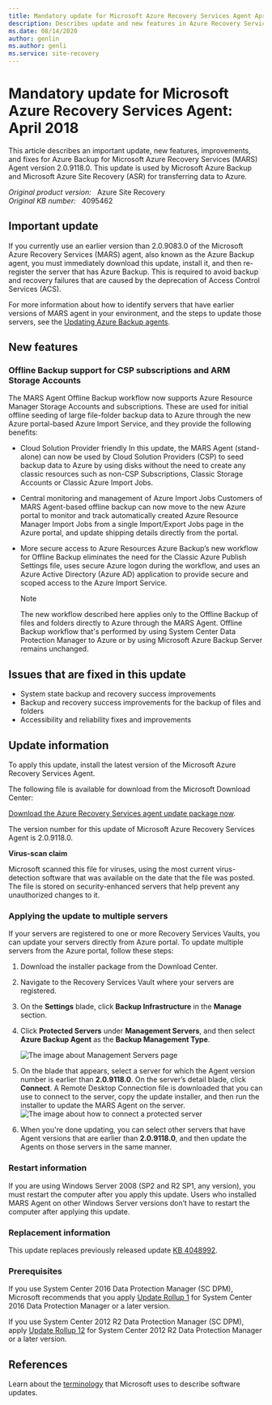 ```yaml
---
title: Mandatory update for Microsoft Azure Recovery Services Agent April 2018
description: Describes update and new features in Azure Recovery Services Agent update.
ms.date: 08/14/2020
author: genlin
ms.author: genli
ms.service: site-recovery
---
```

# Mandatory update for Microsoft Azure Recovery Services Agent: April 2018

This article describes an important update, new features, improvements, and fixes for Azure Backup for Microsoft Azure Recovery Services (MARS) Agent version 2.0.9118.0. This update is used by Microsoft Azure Backup and Microsoft Azure Site Recovery (ASR) for transferring data to Azure.

_Original product version:_ &nbsp; Azure Site Recovery  
_Original KB number:_ &nbsp; 4095462

## Important update

If you currently use an earlier version than 2.0.9083.0 of the Microsoft Azure Recovery Services (MARS) agent, also known as the Azure Backup agent, you must immediately download this update, install it, and then re-register the server that has Azure Backup. This is required to avoid backup and recovery failures that are caused by the deprecation of Access Control Services (ACS).

For more information about how to identify servers that have earlier versions of MARS agent in your environment, and the steps to update those servers, see the [Updating Azure Backup agents](https://docs.microsoft.com/archive/blogs/srinathv/updating-azure-backup-agents).

## New features

### Offline Backup support for CSP subscriptions and ARM Storage Accounts

The MARS Agent Offline Backup workflow now supports Azure Resource Manager Storage Accounts and subscriptions. These are used for initial offline seeding of large file-folder backup data to Azure through the new Azure portal-based Azure Import Service, and they provide the following benefits: 

- Cloud Solution Provider friendly
    In this update, the MARS Agent (stand-alone) can now be used by Cloud Solution Providers (CSP) to seed backup data to Azure by using disks without the need to create any classic resources such as non-CSP Subscriptions, Classic Storage Accounts or Classic Azure Import Jobs.
- Central monitoring and management of Azure Import Jobs
    Customers of MARS Agent-based offline backup can now move to the new Azure portal to monitor and track automatically created Azure Resource Manager Import Jobs from a single Import/Export Jobs page in the Azure portal, and update shipping details directly from the portal.
- More secure access to Azure Resources
    Azure Backup’s new workflow for Offline Backup eliminates the need for the Classic Azure Publish Settings file, uses secure Azure logon during the workflow, and uses an Azure Active Directory (Azure AD) application to provide secure and scoped access to the Azure Import Service.

    > [!NOTE]
    > The new workflow described here applies only to the Offline Backup of files and folders directly to Azure through the MARS Agent. Offline Backup workflow that's performed by using System Center Data Protection Manager to Azure or by using Microsoft Azure Backup Server remains unchanged.

## Issues that are fixed in this update

- System state backup and recovery success improvements
- Backup and recovery success improvements for the backup of files and folders
- Accessibility and reliability fixes and improvements
 
## Update information

To apply this update, install the latest version of the Microsoft Azure Recovery Services Agent.

The following file is available for download from the Microsoft Download Center:

[Download the Azure Recovery Services agent update package now](http://download.microsoft.com/download/D/B/F/DBFA0418-20EF-40F7-9EB0-7D844E879638/MARSAgentInstaller.exe).

The version number for this update of Microsoft Azure Recovery Services Agent is 2.0.9118.0.

**Virus-scan claim**

Microsoft scanned this file for viruses, using the most current virus-detection software that was available on the date that the file was posted. The file is stored on security-enhanced servers that help prevent any unauthorized changes to it.

### Applying the update to multiple servers

If your servers are registered to one or more Recovery Services Vaults, you can update your servers directly from Azure portal. To update multiple servers from the Azure portal, follow these steps:

1. Download the installer package from the Download Center.

1. Navigate to the Recovery Services Vault where your servers are registered.

1. On the **Settings** blade, click **Backup Infrastructure** in the **Manage** section.

1. Click **Protected Servers** under **Management Servers**, and then select **Azure Backup Agent** as the **Backup Management Type**.

    ![The image about Management Servers page](./media/ars-agent-update-april/protected-servers.png)

1. On the blade that appears, select a server for which the Agent version number is earlier than **2.0.9118.0**. On the server’s detail blade, click **Connect**. A Remote Desktop Connection file is downloaded that you can use to connect to the server, copy the update installer, and then run the installer to update the MARS Agent on the server.
  ![The image about how to connect a protected server](./media/ars-agent-update-april/server-detail-blade.png)

1. When you're done updating, you can select other servers that have Agent versions that are earlier than **2.0.9118.0**, and then update the Agents on those servers in the same manner.

### Restart information
If you are using Windows Server 2008 (SP2 and R2 SP1, any version), you must restart the computer after you apply this update. Users who installed MARS Agent on other Windows Server versions don’t have to restart the computer after applying this update.

### Replacement information
This update replaces previously released update [KB 4048992](https://support.microsoft.com/help/4048992).

### Prerequisites
If you use System Center 2016 Data Protection Manager (SC DPM), Microsoft recommends that you apply [Update Rollup 1](https://support.microsoft.com/help/3190600) for System Center 2016 Data Protection Manager or a later version.

If you use System Center 2012 R2 Data Protection Manager (SC DPM), apply [Update Rollup 12](https://support.microsoft.com/help/3209592/) for System Center 2012 R2 Data Protection Manager or a later version.

## References
Learn about the [terminology](https://support.microsoft.com/en-us/kb/824684) that Microsoft uses to describe software updates.